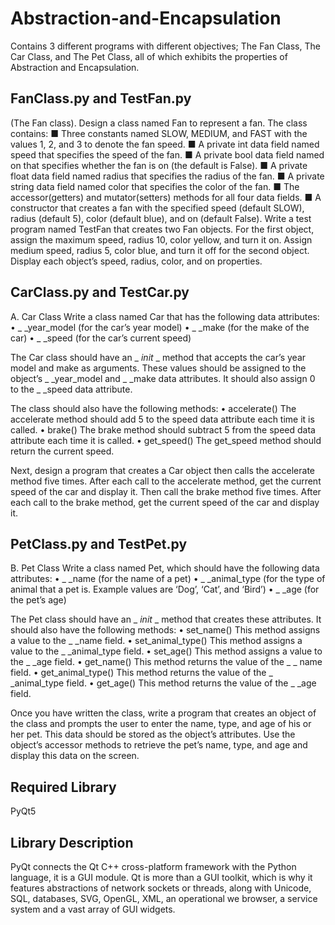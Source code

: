 # Abstraction-and-Encapsulation
Contains 3 different programs with different objectives; The Fan Class, The Car Class, and The Pet Class, all of which exhibits the properties of Abstraction and Encapsulation.

FanClass.py and TestFan.py
-----------
(The Fan class).  Design a class named Fan to represent a fan. The class contains:
■ Three constants named SLOW, MEDIUM, and FAST with the values 1, 2, and 3 to denote the fan speed.
■ A private int data field named speed that specifies the speed of the fan.
■ A private bool data field named on that specifies whether the fan is on (the default is False).
■ A private float data field named radius that specifies the radius of the fan.
■ A private string data field named color that specifies the color of the fan.
■ The accessor(getters)  and mutator(setters)  methods for all four data fields.
■ A constructor that creates a fan with the specified speed (default SLOW), radius (default 5), color (default blue), and on (default False).
Write a test program named TestFan that creates two Fan objects. For the first object, assign the maximum speed, radius 10, color yellow, and turn it on. Assign medium speed, radius 5, color blue, and turn it off for the second object. Display each object’s speed, radius, color, and on properties.

CarClass.py and TestCar.py
-----------
 A. Car Class
Write a class named Car that has the following data attributes:
• _ _year_model (for the car’s year model)
• _ _make (for the make of the car)
• _ _speed (for the car’s current speed)

The Car class should have an _ _init_ _ method that accepts the car’s year model and make as arguments. These values should be assigned to the object’s _ _year_model and _ _make data attributes. It should also assign 0 to the _ _speed data attribute.

The class should also have the following methods:
• accelerate()
The accelerate method should add 5 to the speed data attribute each time it is called.
• brake()
The brake method should subtract 5 from the speed data attribute each time it is called.
• get_speed()
The get_speed method should return the current speed.

Next, design a program that creates a Car object then calls the accelerate method five times. After each call to the accelerate method, get the current speed of the car and display it. Then call the brake method five times. After each call to the brake method, get the current speed of the car and display it.

PetClass.py and TestPet.py
-----------
B. Pet Class
Write a class named Pet, which should have the following data attributes:
• _ _name (for the name of a pet)
• _ _animal_type (for the type of animal that a pet is. Example values are ‘Dog’, ‘Cat’, and ‘Bird’)
• _ _age (for the pet’s age)

The Pet class should have an _ _init_ _ method that creates these attributes. It should also have the following methods:
• set_name()
This method assigns a value to the _ _name field.
• set_animal_type()
This method assigns a value to the _ _animal_type field.
• set_age()
This method assigns a value to the _ _age field.
• get_name()
This method returns the value of the _ _ name field.
• get_animal_type()
This method returns the value of the _ _animal_type field.
• get_age()
This method returns the value of the _ _age field.

Once you have written the class, write a program that creates an object of the class and prompts the user to enter the name, type, and age of his or her pet. This data should be stored as the object’s attributes. Use the object’s accessor methods to retrieve the pet’s name, type, and age and display this data on the screen.


Required Library
-----------

PyQt5

Library Description
-----------

PyQt connects the Qt C++ cross-platform framework with the Python language, it is a GUI module. Qt is more than a GUI toolkit, which is why it features abstractions of network sockets or threads, along with Unicode, SQL, databases, SVG, OpenGL, XML, an operational we browser, a service system and a vast array of GUI widgets.
